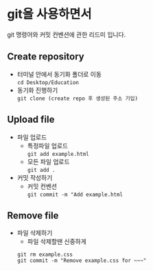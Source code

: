 # git을 사용하면서
git 명령어와 커밋 컨벤션에 관한 리드미 입니다.
## Create repository
- 터미널 안에서 동기화 폴더로 이동 <br>
```cd Desktop/Education```
- 동기화 진행하기 <br>
```git clone (create repo 후 생성된 주소 기입)```

## Upload file
- 파일 업로드
  - 특정파일 업로드<br>
  ```git add example.html```
  - 모든 파일 업로드<br>
  ```git add .```
- 커밋 작성하기
  - 커밋 컨벤션<br>
  ```git commit -m "Add example.html```
  

## Remove file
- 파일 삭제하기
  - 파일 삭제할땐 신중하게 <br>
  ```
  git rm example.css
  git commit -m "Remove example.css for ~~~"  
  ```
  
